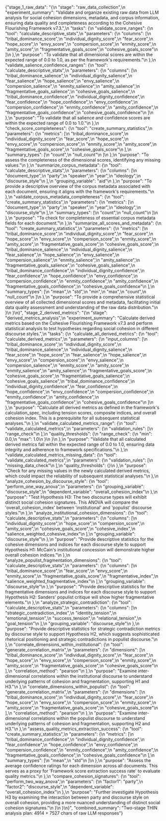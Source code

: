 {"stage_1_raw_data": "{\n  \"stage\": \"raw_data_collection\",\n  \"experiment_summary\": \"Validate and organize existing raw data from LLM analysis for social cohesion dimensions, metadata, and corpus information, ensuring data quality and completeness according to the Cohesive Flourishing Framework v7.3.\",\n  \"tasks\": {\n    \"validate_score_ranges\": {\n      \"tool\": \"calculate_descriptive_stats\",\n      \"parameters\": {\n        \"columns\": [\n          \"tribal_dominance_score\",\n          \"individual_dignity_score\",\n          \"fear_score\",\n          \"hope_score\",\n          \"envy_score\",\n          \"compersion_score\",\n          \"enmity_score\",\n          \"amity_score\",\n          \"fragmentative_goals_score\",\n          \"cohesive_goals_score\"\n        ]\n      },\n      \"purpose\": \"To validate that all dimensional scores are within the expected range of 0.0 to 1.0, as per the framework's requirements.\"\n    },\n    \"validate_salience_confidence_ranges\": {\n      \"tool\": \"calculate_descriptive_stats\",\n      \"parameters\": {\n        \"columns\": [\n          \"tribal_dominance_salience\",\n          \"individual_dignity_salience\",\n          \"fear_salience\",\n          \"hope_salience\",\n          \"envy_salience\",\n          \"compersion_salience\",\n          \"enmity_salience\",\n          \"amity_salience\",\n          \"fragmentative_goals_salience\",\n          \"cohesive_goals_salience\",\n          \"tribal_dominance_confidence\",\n          \"individual_dignity_confidence\",\n          \"fear_confidence\",\n          \"hope_confidence\",\n          \"envy_confidence\",\n          \"compersion_confidence\",\n          \"enmity_confidence\",\n          \"amity_confidence\",\n          \"fragmentative_goals_confidence\",\n          \"cohesive_goals_confidence\"\n        ]\n      },\n      \"purpose\": \"To validate that all salience and confidence scores are within the expected range of 0.0 to 1.0.\"\n    },\n    \"check_score_completeness\": {\n      \"tool\": \"create_summary_statistics\",\n      \"parameters\": {\n        \"metrics\": [\n          \"tribal_dominance_score\",\n          \"individual_dignity_score\",\n          \"fear_score\",\n          \"hope_score\",\n          \"envy_score\",\n          \"compersion_score\",\n          \"enmity_score\",\n          \"amity_score\",\n          \"fragmentative_goals_score\",\n          \"cohesive_goals_score\"\n        ],\n        \"summary_types\": [\n          \"count\",\n          \"null_count\"\n        ]\n      },\n      \"purpose\": \"To assess the completeness of the dimensional scores, identifying any missing values.\"\n    },\n    \"summarize_corpus_metadata\": {\n      \"tool\": \"calculate_descriptive_stats\",\n      \"parameters\": {\n        \"columns\": [\n          \"document_type\",\n          \"party\",\n          \"speaker\",\n          \"year\",\n          \"ideology\",\n          \"discourse_style\"\n        ],\n        \"grouping_variable\": \"aid\"\n      },\n      \"purpose\": \"To provide a descriptive overview of the corpus metadata associated with each document, ensuring it aligns with the framework's requirements.\"\n    },\n    \"validate_corpus_metadata_completeness\": {\n      \"tool\": \"create_summary_statistics\",\n      \"parameters\": {\n        \"metrics\": [\n          \"document_type\",\n          \"party\",\n          \"speaker\",\n          \"year\",\n          \"ideology\",\n          \"discourse_style\"\n        ],\n        \"summary_types\": [\n          \"count\",\n          \"null_count\"\n        ]\n      },\n      \"purpose\": \"To check for completeness of essential corpus metadata fields for each document.\"\n    },\n    \"summarize_all_scores_and_metadata\": {\n      \"tool\": \"create_summary_statistics\",\n      \"parameters\": {\n        \"metrics\": [\n          \"tribal_dominance_score\",\n          \"individual_dignity_score\",\n          \"fear_score\",\n          \"hope_score\",\n          \"envy_score\",\n          \"compersion_score\",\n          \"enmity_score\",\n          \"amity_score\",\n          \"fragmentative_goals_score\",\n          \"cohesive_goals_score\",\n          \"tribal_dominance_salience\",\n          \"individual_dignity_salience\",\n          \"fear_salience\",\n          \"hope_salience\",\n          \"envy_salience\",\n          \"compersion_salience\",\n          \"enmity_salience\",\n          \"amity_salience\",\n          \"fragmentative_goals_salience\",\n          \"cohesive_goals_salience\",\n          \"tribal_dominance_confidence\",\n          \"individual_dignity_confidence\",\n          \"fear_confidence\",\n          \"hope_confidence\",\n          \"envy_confidence\",\n          \"compersion_confidence\",\n          \"enmity_confidence\",\n          \"amity_confidence\",\n          \"fragmentative_goals_confidence\",\n          \"cohesive_goals_confidence\"\n        ],\n        \"summary_types\": [\n          \"mean\",\n          \"std\",\n          \"min\",\n          \"max\",\n          \"count\",\n          \"null_count\"\n        ]\n      },\n      \"purpose\": \"To provide a comprehensive statistical overview of all collected dimensional scores and metadata, facilitating initial data quality assessment and understanding of the raw data distribution.\"\n    }\n  }\n}", "stage_2_derived_metrics": "{\n  \"stage\": \"derived_metrics_analysis\",\n  \"experiment_summary\": \"Calculate derived metrics based on the Cohesive Flourishing Framework v7.3 and perform statistical analysis to test hypotheses regarding social cohesion in different discourse styles.\",\n  \"tasks\": {\n    \"calculate_all_derived_metrics\": {\n      \"tool\": \"calculate_derived_metrics\",\n      \"parameters\": {\n        \"input_columns\": [\n          \"tribal_dominance_score\",\n          \"individual_dignity_score\",\n          \"tribal_dominance_salience\",\n          \"individual_dignity_salience\",\n          \"fear_score\",\n          \"hope_score\",\n          \"fear_salience\",\n          \"hope_salience\",\n          \"envy_score\",\n          \"compersion_score\",\n          \"envy_salience\",\n          \"compersion_salience\",\n          \"enmity_score\",\n          \"amity_score\",\n          \"enmity_salience\",\n          \"amity_salience\",\n          \"fragmentative_goals_score\",\n          \"cohesive_goals_score\",\n          \"fragmentative_goals_salience\",\n          \"cohesive_goals_salience\",\n          \"tribal_dominance_confidence\",\n          \"individual_dignity_confidence\",\n          \"fear_confidence\",\n          \"hope_confidence\",\n          \"envy_confidence\",\n          \"compersion_confidence\",\n          \"enmity_confidence\",\n          \"amity_confidence\",\n          \"fragmentative_goals_confidence\",\n          \"cohesive_goals_confidence\"\n        ]\n      },\n      \"purpose\": \"Calculate all derived metrics as defined in the framework's calculation_spec, including tension scores, composite indices, and overall cohesion index. This is a prerequisite for all subsequent statistical analyses.\"\n    },\n    \"validate_calculated_metrics_range\": {\n      \"tool\": \"validate_calculated_metrics\",\n      \"parameters\": {\n        \"validation_rules\": [\n          \"range_check\"\n        ],\n        \"quality_thresholds\": {\n          \"range_check\": {\n            \"min\": 0.0,\n            \"max\": 1.0\n          }\n        }\n      },\n      \"purpose\": \"Validate that all calculated derived metrics fall within the expected range of 0.0 to 1.0, ensuring data integrity and adherence to framework specifications.\"\n    },\n    \"validate_calculated_metrics_missing_data\": {\n      \"tool\": \"validate_calculated_metrics\",\n      \"parameters\": {\n        \"validation_rules\": [\n          \"missing_data_check\"\n        ],\n        \"quality_thresholds\": {}\n      },\n      \"purpose\": \"Check for any missing values in the newly calculated derived metrics, which could impact the reliability of subsequent statistical analyses.\"\n    },\n    \"analyze_cohesion_by_discourse_style\": {\n      \"tool\": \"perform_one_way_anova\",\n      \"parameters\": {\n        \"grouping_variable\": \"discourse_style\",\n        \"dependent_variable\": \"overall_cohesion_index\"\n      },\n      \"purpose\": \"Test Hypothesis H3: The two discourse types will exhibit distinct social cohesion signatures. This ANOVA will compare the 'overall_cohesion_index' between 'institutional' and 'populist' discourse styles.\"\n    },\n    \"analyze_institutional_cohesion_dimensions\": {\n      \"tool\": \"calculate_descriptive_stats\",\n      \"parameters\": {\n        \"columns\": [\n          \"individual_dignity_score\",\n          \"hope_score\",\n          \"compersion_score\",\n          \"amity_score\",\n          \"cohesive_goals_score\",\n          \"cohesive_index\",\n          \"salience_weighted_cohesive_index\"\n        ],\n        \"grouping_variable\": \"discourse_style\"\n      },\n      \"purpose\": \"Provide descriptive statistics for the cohesive dimensions and indices for each discourse style to support Hypothesis H1: McCain's institutional concession will demonstrate higher overall cohesion indices.\"\n    },\n    \"analyze_populist_fragmentation_dimensions\": {\n      \"tool\": \"calculate_descriptive_stats\",\n      \"parameters\": {\n        \"columns\": [\n          \"tribal_dominance_score\",\n          \"fear_score\",\n          \"envy_score\",\n          \"enmity_score\",\n          \"fragmentative_goals_score\",\n          \"fragmentative_index\",\n          \"salience_weighted_fragmentative_index\"\n        ],\n        \"grouping_variable\": \"discourse_style\"\n      },\n      \"purpose\": \"Provide descriptive statistics for the fragmentative dimensions and indices for each discourse style to support Hypothesis H2: Sanders' populist critique will show higher fragmentative elements.\"\n    },\n    \"analyze_strategic_contradiction\": {\n      \"tool\": \"calculate_descriptive_stats\",\n      \"parameters\": {\n        \"columns\": [\n          \"strategic_contradiction_index\",\n          \"identity_tension\",\n          \"emotional_tension\",\n          \"success_tension\",\n          \"relational_tension\",\n          \"goal_tension\"\n        ],\n        \"grouping_variable\": \"discourse_style\"\n      },\n      \"purpose\": \"Provide descriptive statistics for strategic contradiction metrics by discourse style to support Hypothesis H2, which suggests sophisticated rhetorical positioning and strategic contradictions in populist discourse.\"\n    },\n    \"correlate_dimensions_within_institutional\": {\n      \"tool\": \"generate_correlation_matrix\",\n      \"parameters\": {\n        \"dimensions\": [\n          \"tribal_dominance_score\",\n          \"individual_dignity_score\",\n          \"fear_score\",\n          \"hope_score\",\n          \"envy_score\",\n          \"compersion_score\",\n          \"enmity_score\",\n          \"amity_score\",\n          \"fragmentative_goals_score\",\n          \"cohesive_goals_score\"\n        ],\n        \"correlation_method\": \"pearson\"\n      },\n      \"purpose\": \"Examine inter-dimensional correlations within the institutional discourse to understand underlying patterns of cohesion and fragmentation, supporting H1 and H3.\"\n    },\n    \"correlate_dimensions_within_populist\": {\n      \"tool\": \"generate_correlation_matrix\",\n      \"parameters\": {\n        \"dimensions\": [\n          \"tribal_dominance_score\",\n          \"individual_dignity_score\",\n          \"fear_score\",\n          \"hope_score\",\n          \"envy_score\",\n          \"compersion_score\",\n          \"enmity_score\",\n          \"amity_score\",\n          \"fragmentative_goals_score\",\n          \"cohesive_goals_score\"\n        ],\n        \"correlation_method\": \"pearson\"\n      },\n      \"purpose\": \"Examine inter-dimensional correlations within the populist discourse to understand underlying patterns of cohesion and fragmentation, supporting H2 and H3.\"\n    },\n    \"assess_quality_metrics_extraction_success\": {\n      \"tool\": \"create_summary_statistics\",\n      \"parameters\": {\n        \"metrics\": [\n          \"tribal_dominance_confidence\",\n          \"individual_dignity_confidence\",\n          \"fear_confidence\",\n          \"hope_confidence\",\n          \"envy_confidence\",\n          \"compersion_confidence\",\n          \"enmity_confidence\",\n          \"amity_confidence\",\n          \"fragmentative_goals_confidence\",\n          \"cohesive_goals_confidence\"\n        ],\n        \"summary_types\": [\n          \"mean\",\n          \"std\"\n        ]\n      },\n      \"purpose\": \"Assess the average confidence ratings for each dimension across all documents. This serves as a proxy for 'Framework score extraction success rate' to evaluate quality metrics.\"\n    },\n    \"compare_cohesion_signatures\": {\n      \"tool\": \"perform_two_way_anova\",\n      \"parameters\": {\n        \"factor1\": \"party\",\n        \"factor2\": \"discourse_style\",\n        \"dependent_variable\": \"overall_cohesion_index\"\n      },\n      \"purpose\": \"Further investigate Hypothesis H3 by examining the interaction between party and discourse style on overall cohesion, providing a more nuanced understanding of distinct social cohesion signatures.\"\n    }\n  }\n}", "combined_summary": "Two-stage THIN analysis plan: 4914 + 7527 chars of raw LLM responses"}